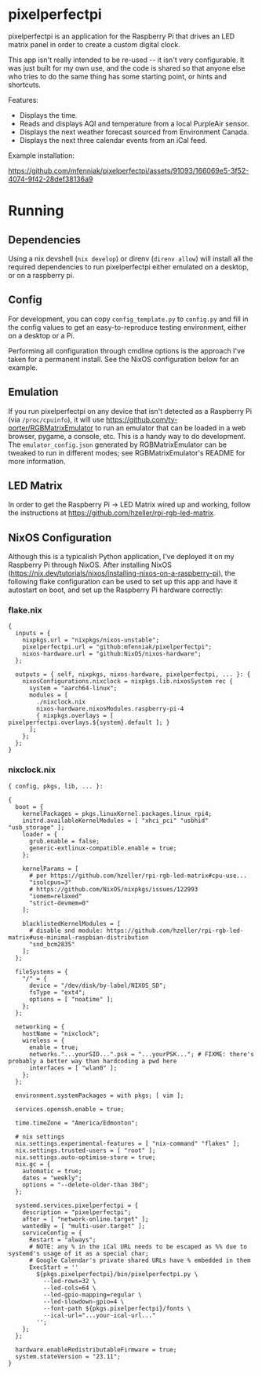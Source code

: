 # pixelperfectpi

pixelperfectpi is an application for the Raspberry Pi that drives an LED matrix panel in order to create a custom digital clock.

This app isn't really intended to be re-used -- it isn't very configurable.  It was just built for my own use, and the code is shared so that anyone else who tries to do the same thing has some starting point, or hints and shortcuts.

Features:
- Displays the time.
- Reads and displays AQI and temperature from a local PurpleAir sensor.
- Displays the next weather forecast sourced from Environment Canada.
- Displays the next three calendar events from an iCal feed.

Example installation:

https://github.com/mfenniak/pixelperfectpi/assets/91093/166069e5-3f52-4074-9f42-28def38136a9


# Running

## Dependencies

Using a nix devshell (`nix develop`) or direnv (`direnv allow`) will install all the required dependencies to run pixelperfectpi either emulated on a desktop, or on a raspberry pi.

## Config

For development, you can copy `config_template.py` to `config.py` and fill in the config values to get an easy-to-reproduce testing environment, either on a desktop or a Pi.

Performing all configuration through cmdline options is the approach I've taken for a permanent install.  See the NixOS configuration below for an example.

## Emulation

If you run pixelperfectpi on any device that isn't detected as a Raspberry Pi (via `/proc/cpuinfo`), it will use https://github.com/ty-porter/RGBMatrixEmulator to run an emulator that can be loaded in a web browser, pygame, a console, etc.  This is a handy way to do development.  The `emulator_config.json` generated by RGBMatrixEmulator can be tweaked to run in different modes; see RGBMatrixEmulator's README for more information.

## LED Matrix

In order to get the Raspberry Pi -> LED Matrix wired up and working, follow the instructions at https://github.com/hzeller/rpi-rgb-led-matrix.

## NixOS Configuration

Although this is a typicalish Python application, I've deployed it on my Raspberry Pi through NixOS.  After installing NixOS (https://nix.dev/tutorials/nixos/installing-nixos-on-a-raspberry-pi), the following flake configuration can be used to set up this app and have it autostart on boot, and set up the Raspberry Pi hardware correctly:

### flake.nix
```
{
  inputs = {
    nixpkgs.url = "nixpkgs/nixos-unstable";
    pixelperfectpi.url = "github:mfenniak/pixelperfectpi";
    nixos-hardware.url = "github:NixOS/nixos-hardware";
  };

  outputs = { self, nixpkgs, nixos-hardware, pixelperfectpi, ... }: {
    nixosConfigurations.nixclock = nixpkgs.lib.nixosSystem rec {
      system = "aarch64-linux";
      modules = [
        ./nixclock.nix
        nixos-hardware.nixosModules.raspberry-pi-4
        { nixpkgs.overlays = [ pixelperfectpi.overlays.${system}.default ]; }
      ];
    };
  };
}
```

### nixclock.nix

```
{ config, pkgs, lib, ... }:

{
  boot = {
    kernelPackages = pkgs.linuxKernel.packages.linux_rpi4;
    initrd.availableKernelModules = [ "xhci_pci" "usbhid" "usb_storage" ];
    loader = {
      grub.enable = false;
      generic-extlinux-compatible.enable = true;
    };

    kernelParams = [
      # per https://github.com/hzeller/rpi-rgb-led-matrix#cpu-use...
      "isolcpus=3"
      # https://github.com/NixOS/nixpkgs/issues/122993
      "iomem=relaxed"
      "strict-devmem=0"
    ];

    blacklistedKernelModules = [
      # disable snd module: https://github.com/hzeller/rpi-rgb-led-matrix#use-minimal-raspbian-distribution
      "snd_bcm2835"
    ];
  };

  fileSystems = {
    "/" = {
      device = "/dev/disk/by-label/NIXOS_SD";
      fsType = "ext4";
      options = [ "noatime" ];
    };
  };

  networking = {
    hostName = "nixclock";
    wireless = {
      enable = true;
      networks."...yourSID...".psk = "...yourPSK..."; # FIXME: there's probably a better way than hardcoding a pwd here
      interfaces = [ "wlan0" ];
    };
  };

  environment.systemPackages = with pkgs; [ vim ];

  services.openssh.enable = true;

  time.timeZone = "America/Edmonton";

  # nix settings
  nix.settings.experimental-features = [ "nix-command" "flakes" ];
  nix.settings.trusted-users = [ "root" ];
  nix.settings.auto-optimise-store = true;
  nix.gc = {
    automatic = true;
    dates = "weekly";
    options = "--delete-older-than 30d";
  };

  systemd.services.pixelperfectpi = {
    description = "pixelperfectpi";
    after = [ "network-online.target" ];
    wantedBy = [ "multi-user.target" ];
    serviceConfig = {
      Restart = "always";
      # NOTE: any % in the iCal URL needs to be escaped as %% due to systemd's usage of it as a special char;
      # Google Calendar's private shared URLs have % embedded in them
      ExecStart = ''
        ${pkgs.pixelperfectpi}/bin/pixelperfectpi.py \
          --led-rows=32 \
          --led-cols=64 \
          --led-gpio-mapping=regular \
          --led-slowdown-gpio=4 \
          --font-path ${pkgs.pixelperfectpi}/fonts \
          --ical-url="...your-ical-url..."
        '';
    };
  };

  hardware.enableRedistributableFirmware = true;
  system.stateVersion = "23.11";
}
```
